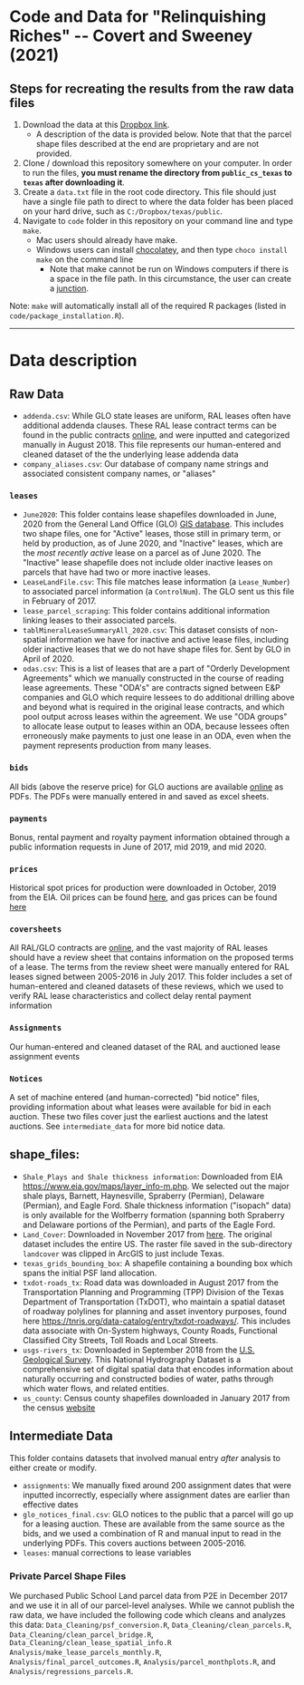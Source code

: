 # Code and Data for "Relinquishing Riches" -- Covert and Sweeney (2021)

## Steps for recreating the results from the raw data files
1. Download the data at this [Dropbox link](https://www.dropbox.com/s/oj2ezsqjd78tct5/public_20210706.zip?dl=0). 
   - A description of the data is provided below. Note that that the parcel shape files described at the end are proprietary and are not provided. 
2. Clone / download this repository somewhere on your computer. In order to run the files, **you must rename the directory from `public_cs_texas` to `texas` after downloading it**.
3. Create a `data.txt` file in the root code directory. This file should just have a single file path to direct to where the data folder has been placed on your hard drive, such as `C:/Dropbox/texas/public`. 
4. Navigate to `code` folder in this repository on your command line and type `make`.
   * Mac users should already have make.
   * Windows users can install [chocolatey](https://chocolatey.org/install), and then type `choco install make` on the command line
      * Note that make cannot be run on Windows computers if there is a space in the file path. In this circumstance, the user can create a [junction](https://www.sevenforums.com/tutorials/278262-mklink-create-use-links-windows.html).

Note: `make` will automatically install all of the required R packages (listed in `code/package_installation.R`).

---
# Data description 
## Raw Data
* `addenda.csv`: While GLO state leases are uniform, RAL leases often have additional addenda clauses. These RAL lease contract terms can be found in the public contracts [online](http://www.glo.texas.gov/history/archives/land-grants/index.cfm), and were inputted and categorized manually in August 2018.  This file represents our human-entered and cleaned dataset of the the underlying lease addenda data
* `company_aliases.csv`: Our database of company name strings and associated consistent company names, or "aliases"
### `leases`
* `June2020`: This folder contains lease shapefiles downloaded in June, 2020 from the General Land Office (GLO) [GIS database](http://www.glo.texas.gov/land/land-management/gis/).  This includes two shape files, one for "Active" leases, those still in primary term, or held by production, as of June 2020, and "Inactive" leases, which are the *most recently active* lease on a parcel as of June 2020.  The "Inactive" lease shapefile does not include older inactive leases on parcels that have had two or more inactive leases. 
* `LeaseLandFile.csv`: This file matches lease information (a `Lease_Number`) to associated parcel information (a `ControlNum`).  The GLO sent us this file in February of 2017. 
* `lease_parcel_scraping`: This folder contains additional information linking leases to their associated parcels. 
* `tablMineralLeaseSummaryAll_2020.csv`: This dataset consists of non-spatial information we have for inactive and active lease files, including older inactive leases that we do not have shape files for.  Sent by GLO in April of 2020.
* `odas.csv`: This is a list of leases that are a part of "Orderly Development Agreements" which we manually constructed in the course of reading lease agreements.  These "ODA's" are contracts signed between E&P companies and GLO which require lessees to do additional drilling above and beyond what is required in the original lease contracts, and which pool output across leases within the agreement.  We use "ODA groups" to allocate lease output to leases within an ODA, because lessees often erroneously make payments to just one lease in an ODA, even when the payment represents production from many leases.
### `bids` 
All bids (above the reserve price) for GLO auctions are available [online](http://www.glo.texas.gov/energy-business/oil-gas/mineral-leasing/leasing/index.html) as PDFs. The PDFs were manually entered in and saved as excel sheets. 
### `payments`
Bonus, rental payment and royalty payment information obtained through a public information requests in June of 2017, mid 2019, and mid 2020.
### `prices` 
Historical spot prices for production were downloaded in October, 2019 from the EIA. Oil prices can be found [here](https://www.eia.gov/dnav/pet/hist_xls/RWTCm.xls), and gas prices can be found [here](https://www.eia.gov/dnav/ng/hist_xls/RNGWHHDm.xls)
### `coversheets`
All RAL/GLO contracts are [online](http://www.glo.texas.gov/history/archives/land-grants/index.cfm), and the vast majority of RAL leases should have a review sheet that contains information on the proposed terms of a lease. The terms from the review sheet were manually entered for RAL leases signed between 2005-2016 in July 2017.  This folder includes a set of human-entered and cleaned datasets of these reviews, which we used to verify RAL lease characteristics and collect delay rental payment information
### `Assignments`
Our human-entered and cleaned dataset of the RAL and auctioned lease assignment events
### `Notices`
A set of machine entered (and human-corrected) "bid notice" files, providing information about what leases were available for bid in each auction.  These two files cover just the earliest auctions and the latest auctions.  See `intermediate_data` for more bid notice data.

## shape_files:
* `Shale_Plays and Shale thickness information`: Downloaded from EIA https://www.eia.gov/maps/layer_info-m.php. We selected out the major shale plays, Barnett, Haynesville, Spraberry (Permian), Delaware (Permian), and Eagle Ford.  Shale thickness information ("isopach" data) is only available for the Wolfberry formation (spanning both Spraberry and Delaware portions of the Permian), and parts of the Eagle Ford.
* `Land_Cover`: Downloaded in November 2017 from [here](https://www.mrlc.gov/). The original dataset includes the entire US. The raster file saved in the sub-directory `landcover` was clipped in ArcGIS to just include Texas.
* `texas_grids_bounding_box`: A shapefile containing a bounding box which spans the initial PSF land allocation.
* `txdot-roads_tx`: Road data was downloaded in August 2017 from the Transportation Planning and Programming (TPP) Division of the Texas Department of Transportation (TxDOT), who maintain a spatial dataset of roadway polylines for planning and asset inventory purposes, found here https://tnris.org/data-catalog/entry/txdot-roadways/. This includes data associate with On-System highways, County Roads, Functional Classified City Streets, Toll Roads and Local Streets. 
* `usgs-rivers_tx`: Downloaded in September 2018 from the [U.S. Geological Survey](https://tinyurl.com/yddlyuuv). This National Hydrography Dataset is a comprehensive set of digital spatial data that encodes information about naturally occurring and constructed bodies of water, paths through which water flows, and related entities.
* `us_county`: Census county shapefiles downloaded in January 2017 from the census [website](https://www.census.gov/geo/maps-data/data/cbf/cbf_cousub.html)

## Intermediate Data
This folder contains datasets that involved manual entry *after* analysis to either create or modify. 
* `assignments`: We manually fixed around 200 assignment dates that were inputted incorrectly, especially where assignment dates are earlier than effective dates
* `glo_notices_final.csv`: GLO notices to the public that a parcel will go up for a leasing auction.  These are available from the same source as the bids, and we used a combination of R and manual input to read in the underlying PDFs.  This covers auctions between 2005-2016. 
* `leases`: manual corrections to lease variables

### Private Parcel Shape Files
We purchased Public School Land parcel data from P2E in December 2017 and we use it in all of our parcel-level analyses.  While we cannot publish the raw data, we have included the following code which cleans and analyzes this data: `Data_Cleaning/psf_conversion.R`, `Data_Cleaning/clean_parcels.R`, `Data_Cleaning/clean_parcel_bridge.R`, `Data_Cleaning/clean_lease_spatial_info.R` `Analysis/make_lease_parcels_monthly.R`, `Analysis/final_parcel_outcomes.R`,
`Analysis/parcel_monthplots.R`, and `Analysis/regressions_parcels.R`. 

